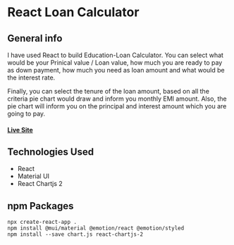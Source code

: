 # **React Loan Calculator**

## General info

I have used React to build Education-Loan Calculator. You can select what would be your Prinical value / Loan value, how much you are ready to pay as down payment, how much you need as loan amount and what would be the interest rate. 

Finally, you can select the tenure of the loan amount, based on all the criteria pie chart would draw and inform you monthly EMI amount. Also, the pie chart will inform you on the principal and interest amount which you are going to pay. 

#### [Live Site]( https://loan-calculator-taupe.vercel.app/)

## Technologies Used

- React
- Material UI 
- React Chartjs 2

## npm Packages

```
npx create-react-app .
npm install @mui/material @emotion/react @emotion/styled
npm install --save chart.js react-chartjs-2
```

